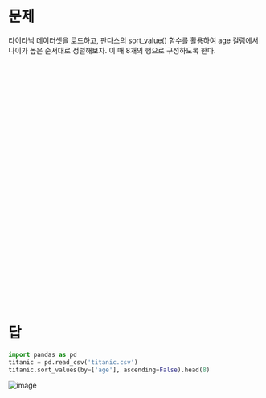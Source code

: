 # 문제
타이타닉 데이터셋을 로드하고, 판다스의 sort_value() 함수를 활용하여 age 컬럼에서 나이가 높은 순서대로 정렬해보자.
이 때 8개의 행으로 구성하도록 한다.

<br/>
<br/>
<br/>
<br/>
<br/>
<br/>
<br/>
<br/>
<br/>
<br/>
<br/>
<br/>
<br/>
<br/>
<br/>
<br/>
<br/>
<br/>
<br/>
<br/>
<br/>
<br/>
<br/>
<br/>
<br/>
<br/>
<br/>
<br/>

# 답
``` python
import pandas as pd
titanic = pd.read_csv('titanic.csv')
titanic.sort_values(by=['age'], ascending=False).head(8)
```
![image](https://github.com/sejongsmarcle/2023_Autumn_DataAnalysisStudy/assets/128350167/87138788-93d4-439c-83f2-531850283da9)
